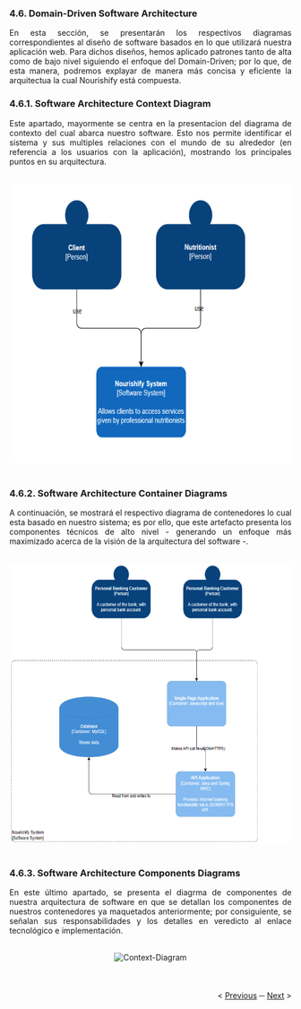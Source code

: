 <h3>4.6. Domain-Driven Software Architecture</h3>

<div align="justify">
<p>En esta sección, se presentarán los respectivos diagramas correspondientes al diseño de software basados en lo que utilizará nuestra aplicación web. Para dichos diseños, hemos aplicado patrones tanto de alta como de bajo nivel siguiendo el enfoque del Domain-Driven; por lo que, de esta manera, podremos explayar de manera más concisa y eficiente la arquitectua la cual Nourishify está compuesta. </p>
</div>

<h3>4.6.1. Software Architecture Context Diagram</h3>

<div align="justify">
<p>Este apartado, mayormente se centra en la presentacion del diagrama de contexto del cual abarca nuestro software. Esto nos permite identificar el sistema y sus multiples relaciones con el mundo de su alrededor (en referencia a los usuarios con la aplicación), mostrando los principales puntos en su arquitectura.</p>
</div>

<br>

<div align="center">
<img src="../images/c4-model/context-diagram.png" alt="Context-Diagram" style="width:700px;height:500px">
</div>

<br>

<h3>4.6.2. Software Architecture Container Diagrams</h3>

<div align="justify">
<p>A continuación, se mostrará el respectivo diagrama de contenedores lo cual esta basado en nuestro sistema; es por ello, que este artefacto presenta los componentes técnicos de alto nivel - generando un enfoque más maximizado acerca de la visión de la arquitectura del software -.</p>
</div>

<br>

<div align="center">
<img src="../images//c4-model/container-diagram.png" alt="Context-Diagram" style="width:700px;height:500px">
</div>

<br>

<h3>4.6.3. Software Architecture Components Diagrams</h3>

<div align="justify">
<p>En este último apartado, se presenta el diagrma de componentes de nuestra arquitectura de software en que se detallan los componentes  de nuestros contenedores ya maquetados anteriormente; por consiguiente, se señalan sus responsabilidades y los detalles en veredicto al enlace tecnológico e implementación.</p>
</div>

<br>

<div align="center">
<img src="https://i.ibb.co/xXCKZSb/imagen-2023-09-07-163026879.png" alt="Context-Diagram" style="width:700px;height:500px">
</div>

<br>

<div display="flex" align="right" >
   </br></br>
   &lt;
   <a href="./5-web-app-prototyping.md">Previous</a>
   &boxh;
   <a href="./7-software-object-oriented-design.md">Next</a>
   &gt;
   </br></br>
</div>
